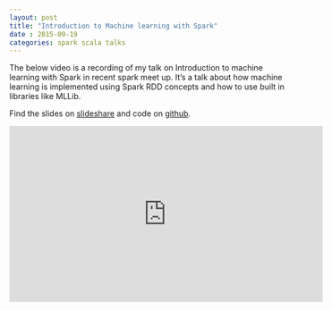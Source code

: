```yaml
---
layout: post
title: "Introduction to Machine learning with Spark"
date : 2015-09-19
categories: spark scala talks
---
```

The below video is a recording of my talk on Introduction to machine learning with Spark in recent spark meet up. It’s a talk about how machine learning is implemented using Spark RDD concepts and how to use built in libraries like MLLib. 

Find the slides on [slideshare](http://www.slideshare.net/datamantra/introduction-to-machine-learning-with-spark) and code on [github](https://github.com/phatak-dev/introduction_to_ml_with_spark).


<div class="video-container"> <iframe src="https://www.youtube.com/embed/gRg2m_95c-0" frameborder="0" width="560" height="315"></iframe> </div>
